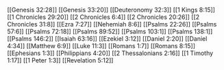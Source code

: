[[Genesis 32:28]]
[[Genesis 33:20]]
[[Deuteronomy 32:3]]
[[1 Kings 8:15]]
[[1 Chronicles 29:20]]
[[2 Chronicles 6:4]]
[[2 Chronicles 20:26]]
[[2 Chronicles 31:8]]
[[Ezra 7:27]]
[[Nehemiah 8:6]]
[[Psalms 22:26]]
[[Psalms 57:6]]
[[Psalms 72:18]]
[[Psalms 89:52]]
[[Psalms 103:1]]
[[Psalms 138:1]]
[[Psalms 146:2]]
[[Isaiah 63:16]]
[[Ezekiel 3:12]]
[[Daniel 2:20]]
[[Daniel 4:34]]
[[Matthew 6:9]]
[[Luke 11:3]]
[[Romans 1:7]]
[[Romans 8:15]]
[[Ephesians 1:3]]
[[Philippians 4:20]]
[[2 Thessalonians 2:16]]
[[1 Timothy 1:17]]
[[1 Peter 1:3]]
[[Revelation 5:12]]
